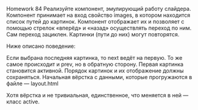 Homework 84
Реализуйте компонент, эмулирующий работу слайдера. Компонент принимает на вход свойство images, в котором находится список путей до картинок. Компонент отображает их и позволяет с помощью стрелок «вперёд» и «назад» осуществлять переход по ним. Сам переход зациклен. Картинки (пути до них) могут повторятся.

Ниже описано поведение:

Если выбрана последняя картинка, то next ведёт на первую. То же самое происходит и prev, но в обратную сторону.
Первая картинка становится активной. Порядок картинок и их отображение должны сохраняться.
Начальная вёрстка с данными, которые прогружаются в файле — layout.html

Хотя вёрстка и не тривиальная, единственное, что меняется в ней — класс active.
